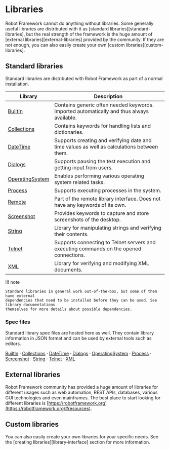 # Libraries

Robot Framework cannot do anything without libraries. Some generally useful libraries
are distributed with it as [standard libraries][standard-libraries], but the real
strength of the framework is the huge amount of [external libraries][external-libraries]
provided by the community. If they are not enough, you can also easily create your
own [custom libraries][custom-libraries].

## Standard libraries

Standard libraries are distributed with Robot Framework as part of a normal installation.

| Library                                                     | Description                                                                                |
|-------------------------------------------------------------|--------------------------------------------------------------------------------------------|
| [BuiltIn](BuiltIn.html)                                     | Contains generic often needed keywords. Imported automatically and thus always available.  |
| [Collections](Collections.html)                             | Contains keywords for handling lists and dictionaries.                                     |
| [DateTime](DateTime.html)                                   | Supports creating and verifying date and time values as well as calculations between them. |
| [Dialogs](Dialogs.html)                                     | Supports pausing the test execution and getting input from users.                          |
| [OperatingSystem](OperatingSystem.html)                     | Enables performing various operating system related tasks.                                 |
| [Process](Process.html)                                     | Supports executing processes in the system.                                                |
| [Remote](https://github.com/robotframework/RemoteInterface) | Part of the remote library interface. Does not have any keywords of its own.               |
| [Screenshot](Screenshot.html)                               | Provides keywords to capture and store screenshots of the desktop.                         |
| [String](String.html)                                       | Library for manipulating strings and verifying their contents.                             |
| [Telnet](Telnet.html)                                       | Supports connecting to Telnet servers and executing commands on the opened connections.    |
| [XML](XML.html)                                             | Library for verifying and modifying XML documents.                                         |

!!! note

    Standard libraries in general work out-of-the-box, but some of them have external
    dependencies that need to be installed before they can be used. See library documentations
    themselves for more details about possible dependencies.

### Spec files

Standard library spec files are hosted here as well. They contain library information
in JSON format and can be used by external tools such as editors.

[BuiltIn](BuiltIn.json) ·
[Collections](Collections.json) ·
[DateTime](DateTime.json) ·
[Dialogs](Dialogs.json) ·
[OperatingSystem](OperatingSystem.json) ·
[Process](Process.json) ·
[Screenshot](Screenshot.json) ·
[String](String.json) ·
[Telnet](Telnet.json) ·
[XML](XML.json)

## External libraries

Robot Framework community has provided a huge amount of libraries for different
usages such as web automation, REST APIs, databases, various GUI technologies
and even mainframes. The best place to start looking for different libraries
is [https://robotframework.org](https://robotframework.org/#resources).

## Custom libraries

You can also easily create your own libraries for your specific needs.
See the [creating libraries][library-interface] section for more information.
